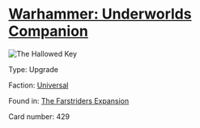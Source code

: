 # [Warhammer: Underworlds Companion](https://guidokessels.github.io/wh-underworlds)

  

![The Hallowed Key](https://warhammerunderworlds.com/wp-content/uploads/sites/6/2018/03/429_ENG.png)



Type: Upgrade

Faction: [Universal](https://guidokessels.github.io/wh-underworlds/factions/universal.md)

Found in: [The Farstriders Expansion](https://guidokessels.github.io/wh-underworlds/locations/the-farstriders-expansion.md)

Card number: 429
